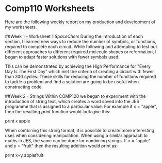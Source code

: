 # Comp110 Worksheets
Here are the following weekly report on my production and development of my worksheets.

##Week 1 - Worksheet 1 _SpaceChem_
During the introduction of each section, I learned new ways to reduce the number of symbols, or functions, required to complete each circuit. While following and attempting to test out different approaches to different required molecule shapes or reformation, I began to adapt faster solutions with fewer symbols used.

This can be demonstrated by achieving the High Performance for "Every Day Is The First Day" which met the criteria of creating a circuit with fewer than 300 cycles. These skills for reducing the number of functions required to tackle a problem and find a solution are going to be useful when constructing code.

##Week 2 - Strings
Within COMP120 we began to experiment with the introduction of string text, which creates a word saved into the JES programme that is assigned to a particular value. For example if x = "apple", then the resulting _print_ function would look give this: 

print x
 apple

When combining this string format, it is possible to create more interesting uses when considering manipulation. When using a similar approach to maths in JES, the same can be done for combining strings. If x = "apple" and y = "fruit" then the resulting addition would print as:

print x+y
 applefruit.
